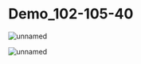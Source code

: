 # Demo_102-105-40
![unnamed](https://user-images.githubusercontent.com/26637782/168088328-a590d469-5198-41a4-b133-9d23ad0b1b8e.jpg)

![unnamed](https://user-images.githubusercontent.com/26637782/168088312-92223c94-cdbd-4a11-9b98-f7f82b34b6d4.jpg)
